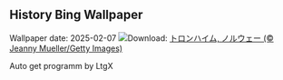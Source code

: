 ## History Bing Wallpaper
Wallpaper date: 2025-02-07
![](https://www.bing.com/th?id=OHR.BlueNorway_JA-JP1977029810_UHD.jpg&w=1000)Download: [トロンハイム, ノルウェー (© Jeanny Mueller/Getty Images)](https://www.bing.com/th?id=OHR.BlueNorway_JA-JP1977029810_UHD.jpg)

Auto get programm by LtgX
